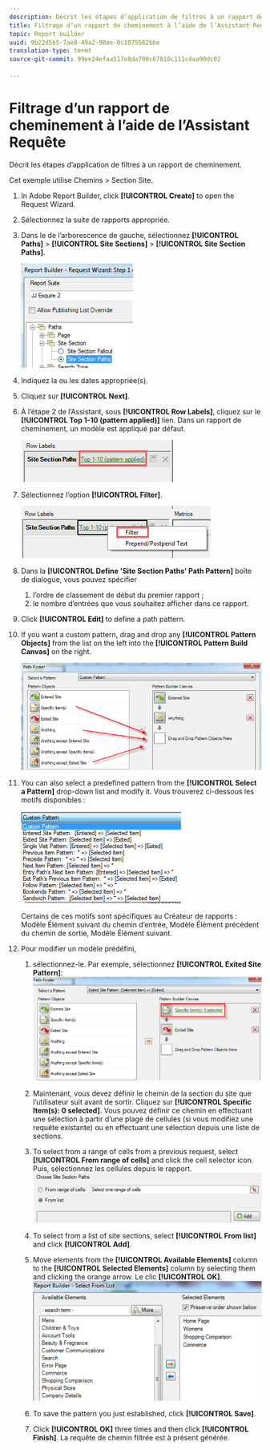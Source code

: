 ```yaml
---
description: Décrit les étapes d’application de filtres à un rapport de cheminement.
title: Filtrage d’un rapport de cheminement à l’aide de l’Assistant Requête
topic: Report builder
uuid: 9b22d5b5-7ae8-49a2-90ae-0c1075562bbe
translation-type: tm+mt
source-git-commit: 99ee24efaa517e8da700c67818c111c4aa90dc02

---
```



# Filtrage d’un rapport de cheminement à l’aide de l’Assistant Requête

Décrit les étapes d’application de filtres à un rapport de cheminement.

Cet exemple utilise Chemins > Section Site.

1. In Adobe Report Builder, click **[!UICONTROL Create]** to open the Request Wizard.
1. Sélectionnez la suite de rapports appropriée.
1. Dans le de l’arborescence de gauche, sélectionnez **[!UICONTROL Paths]** > **[!UICONTROL Site Sections]** > **[!UICONTROL Site Section Paths]**.

   ![](assets/site_section_path_1.png)

1. Indiquez la ou les dates appropriée(s).
1. Cliquez sur **[!UICONTROL Next]**.
1. À l’étape 2 de l’Assistant, sous **[!UICONTROL Row Labels]**, cliquez sur le **[!UICONTROL Top 1-10 (pattern applied)]** lien. Dans un rapport de cheminement, un modèle est appliqué par défaut.

   ![](assets/site_section_path_2.png)

1. Sélectionnez l’option **[!UICONTROL Filter]**.

   ![](assets/filter_option.png)

1. Dans la **[!UICONTROL Define 'Site Section Paths' Path Pattern]** boîte de dialogue, vous pouvez spécifier
   1. l’ordre de classement de début du premier rapport ;
   1. le nombre d’entrées que vous souhaitez afficher dans ce rapport.
1. Click **[!UICONTROL Edit]** to define a path pattern.
1. If you want a custom pattern, drag and drop any **[!UICONTROL Pattern Objects]** from the list on the left into the **[!UICONTROL Pattern Build Canvas]** on the right.

   ![](assets/custom_pattern.png)

1. You can also select a predefined pattern from the **[!UICONTROL Select a Pattern]** drop-down list and modify it. Vous trouverez ci-dessous les motifs disponibles :

   ![](assets/select_a_pattern.png)

   Certains de ces motifs sont spécifiques au Créateur de rapports : Modèle Élément suivant du chemin d’entrée, Modèle Élément précédent du chemin de sortie, Modèle Élément suivant.
1. Pour modifier un modèle prédéfini,
   1. sélectionnez-le. Par exemple, sélectionnez **[!UICONTROL Exited Site Pattern]**: ![](assets/exited_site_pattern.png)

   1. Maintenant, vous devez définir le chemin de la section du site que l’utilisateur suit avant de sortir. Cliquez sur **[!UICONTROL Specific Item(s): 0 selected]**. Vous pouvez définir ce chemin en effectuant une sélection à partir d’une plage de cellules (si vous modifiez une requête existante) ou en effectuant une sélection depuis une liste de sections.
   1. To select from a range of cells from a previous request, select **[!UICONTROL From range of cells]** and click the cell selector icon. Puis, sélectionnez les cellules depuis le rapport. ![](assets/choose_site_section_paths.png)

   1. To select from a list of site sections, select **[!UICONTROL From list]** and click **[!UICONTROL Add]**.
   1. Move elements from the **[!UICONTROL Available Elements]** column to the **[!UICONTROL Selected Elements]** column by selecting them and clicking the orange arrow. Le clic **[!UICONTROL OK]**. ![](assets/move_site_section_elements.png)

   1. To save the pattern you just established, click **[!UICONTROL Save]**.
   1. Click **[!UICONTROL OK]** three times and then click **[!UICONTROL Finish]**. La requête de chemin filtrée est à présent générée.
